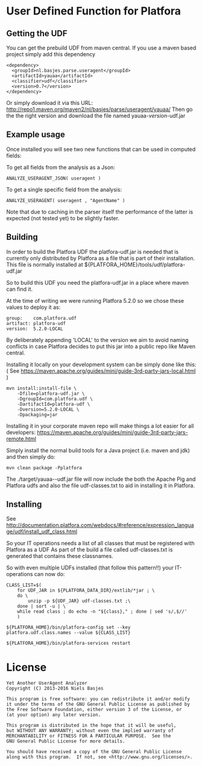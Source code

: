 # User Defined Function for Platfora
## Getting the UDF
You can get the prebuild UDF from maven central.
If you use a maven based project simply add this dependency

    <dependency>
      <groupId>nl.basjes.parse.useragent</groupId>
      <artifactId>yauaa</artifactId>
      <classifier>udf</classifier>
      <version>0.7</version>
    </dependency>

Or simply download it via this URL:
http://repo1.maven.org/maven2/nl/basjes/parse/useragent/yauaa/
Then go the the right version and download the file named yauaa-*version*-udf.jar

## Example usage
Once installed you will see two new functions that can be used in computed fields:

To get all fields from the analysis as a Json:

    ANALYZE_USERAGENT_JSON( useragent )

To get a single specific field from the analysis:

    ANALYZE_USERAGENT( useragent , "AgentName" )

Note that due to caching in the parser itself the performance of the latter is expected (not tested yet) to be slightly faster.

## Building
In order to build the Platfora UDF the platfora-udf.jar is needed that is currently only distributed by Platfora as
a file that is part of their installation. This file is normally installed at ${PLATFORA_HOME}/tools/udf/platfora-udf.jar

So to build this UDF you need the platfora-udf.jar in a place where maven can find it.

At the time of writing we were running Platfora 5.2.0 so we chose these values to deploy it as:

    group:    com.platfora.udf
    artifact: platfora-udf
    version:  5.2.0-LOCAL

By deliberately appending 'LOCAL' to the version we aim to avoid naming conflicts in case Platfora decides to put
this jar into a public repo like Maven central.

Installing it locally on your development system can be simply done like this:
( See https://maven.apache.org/guides/mini/guide-3rd-party-jars-local.html )

    mvn install:install-file \
        -Dfile=platfora-udf.jar \
        -DgroupId=com.platfora.udf \
        -DartifactId=platfora-udf \
        -Dversion=5.2.0-LOCAL \
        -Dpackaging=jar

Installing it in your corporate maven repo will make things a lot easier for all developers:
https://maven.apache.org/guides/mini/guide-3rd-party-jars-remote.html

Simply install the normal build tools for a Java project (i.e. maven and jdk) and then simply do:

    mvn clean package -Pplatfora

The ./target/yauaa-<version>-udf.jar file will now include the both the Apache Pig and Platfora udfs and also
the file udf-classes.txt to aid in installing it in Platfora.

## Installing
See http://documentation.platfora.com/webdocs/#reference/expression_language/udf/install_udf_class.html

So your IT operations needs a list of all classes that must be registered with Platfora as a UDF
As part of the build a file called udf-classes.txt is generated that contains these classnames.

So with even multiple UDFs installed (that follow this pattern!!) your IT-operations can now do:

    CLASS_LIST=$(
        for UDF_JAR in ${PLATFORA_DATA_DIR}/extlib/*jar ; \
        do \
            unzip -p ${UDF_JAR} udf-classes.txt ;\
        done | sort -u | \
        while read class ; do echo -n "${class}," ; done | sed 's/,$//'
        )

    ${PLATFORA_HOME}/bin/platfora-config set --key platfora.udf.class.names --value ${CLASS_LIST}

    ${PLATFORA_HOME}/bin/platfora-services restart


License
=======
    Yet Another UserAgent Analyzer
    Copyright (C) 2013-2016 Niels Basjes

    This program is free software: you can redistribute it and/or modify
    it under the terms of the GNU General Public License as published by
    the Free Software Foundation, either version 3 of the License, or
    (at your option) any later version.

    This program is distributed in the hope that it will be useful,
    but WITHOUT ANY WARRANTY; without even the implied warranty of
    MERCHANTABILITY or FITNESS FOR A PARTICULAR PURPOSE.  See the
    GNU General Public License for more details.

    You should have received a copy of the GNU General Public License
    along with this program.  If not, see <http://www.gnu.org/licenses/>.
